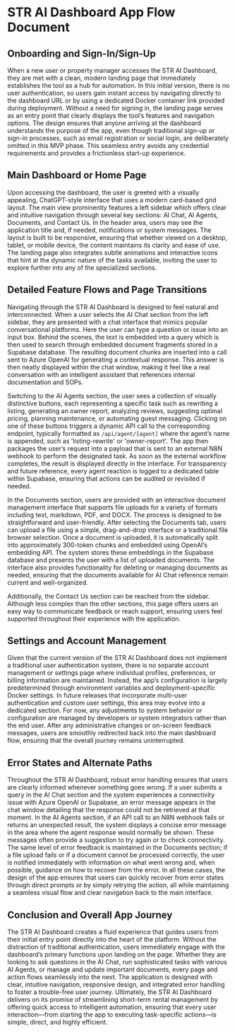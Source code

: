 # STR AI Dashboard App Flow Document

## Onboarding and Sign-In/Sign-Up

When a new user or property manager accesses the STR AI Dashboard, they are met with a clean, modern landing page that immediately establishes the tool as a hub for automation. In this initial version, there is no user authentication, so users gain instant access by navigating directly to the dashboard URL or by using a dedicated Docker container link provided during deployment. Without a need for signing in, the landing page serves as an entry point that clearly displays the tool’s features and navigation options. The design ensures that anyone arriving at the dashboard understands the purpose of the app, even though traditional sign-up or sign-in processes, such as email registration or social login, are deliberately omitted in this MVP phase. This seamless entry avoids any credential requirements and provides a frictionless start-up experience.

## Main Dashboard or Home Page

Upon accessing the dashboard, the user is greeted with a visually appealing, ChatGPT-style interface that uses a modern card-based grid layout. The main view prominently features a left sidebar which offers clear and intuitive navigation through several key sections: AI Chat, AI Agents, Documents, and Contact Us. In the header area, users may see the application title and, if needed, notifications or system messages. The layout is built to be responsive, ensuring that whether viewed on a desktop, tablet, or mobile device, the content maintains its clarity and ease of use. The landing page also integrates subtle animations and interactive icons that hint at the dynamic nature of the tasks available, inviting the user to explore further into any of the specialized sections.

## Detailed Feature Flows and Page Transitions

Navigating through the STR AI Dashboard is designed to feel natural and interconnected. When a user selects the AI Chat section from the left sidebar, they are presented with a chat interface that mimics popular conversational platforms. Here the user can type a question or issue into an input box. Behind the scenes, the text is embedded into a query which is then used to search through embedded document fragments stored in a Supabase database. The resulting document chunks are inserted into a call sent to Azure OpenAI for generating a contextual response. This answer is then neatly displayed within the chat window, making it feel like a real conversation with an intelligent assistant that references internal documentation and SOPs.

Switching to the AI Agents section, the user sees a collection of visually distinctive buttons, each representing a specific task such as rewriting a listing, generating an owner report, analyzing reviews, suggesting optimal pricing, planning maintenance, or automating guest messaging. Clicking on one of these buttons triggers a dynamic API call to the corresponding endpoint, typically formatted as `/api/agent/[agent]` where the agent’s name is appended, such as 'listing-rewrite' or 'owner-report'. The app then packages the user’s request into a payload that is sent to an external N8N webhook to perform the designated task. As soon as the external workflow completes, the result is displayed directly in the interface. For transparency and future reference, every agent reaction is logged to a dedicated table within Supabase, ensuring that actions can be audited or revisited if needed.

In the Documents section, users are provided with an interactive document management interface that supports file uploads for a variety of formats including text, markdown, PDF, and DOCX. The process is designed to be straightforward and user-friendly. After selecting the Documents tab, users can upload a file using a simple, drag-and-drop interface or a traditional file browser selection. Once a document is uploaded, it is automatically split into approximately 300-token chunks and embedded using OpenAI’s embedding API. The system stores these embeddings in the Supabase database and presents the user with a list of uploaded documents. The interface also provides functionality for deleting or managing documents as needed, ensuring that the documents available for AI Chat reference remain current and well-organized.

Additionally, the Contact Us section can be reached from the sidebar. Although less complex than the other sections, this page offers users an easy way to communicate feedback or reach support, ensuring users feel supported throughout their experience with the application.

## Settings and Account Management

Given that the current version of the STR AI Dashboard does not implement a traditional user authentication system, there is no separate account management or settings page where individual profiles, preferences, or billing information are maintained. Instead, the app’s configuration is largely predetermined through environment variables and deployment-specific Docker settings. In future releases that incorporate multi-user authentication and custom user settings, this area may evolve into a dedicated section. For now, any adjustments to system behavior or configuration are managed by developers or system integrators rather than the end user. After any administrative changes or on-screen feedback messages, users are smoothly redirected back into the main dashboard flow, ensuring that the overall journey remains uninterrupted.

## Error States and Alternate Paths

Throughout the STR AI Dashboard, robust error handling ensures that users are clearly informed whenever something goes wrong. If a user submits a query in the AI Chat section and the system experiences a connectivity issue with Azure OpenAI or Supabase, an error message appears in the chat window detailing that the response could not be retrieved at that moment. In the AI Agents section, if an API call to an N8N webhook fails or returns an unexpected result, the system displays a concise error message in the area where the agent response would normally be shown. These messages often provide a suggestion to try again or to check connectivity. The same level of error feedback is maintained in the Documents section; if a file upload fails or if a document cannot be processed correctly, the user is notified immediately with information on what went wrong and, when possible, guidance on how to recover from the error. In all these cases, the design of the app ensures that users can quickly recover from error states through direct prompts or by simply retrying the action, all while maintaining a seamless visual flow and clear navigation back to the main interface.

## Conclusion and Overall App Journey

The STR AI Dashboard creates a fluid experience that guides users from their initial entry point directly into the heart of the platform. Without the distraction of traditional authentication, users immediately engage with the dashboard’s primary functions upon landing on the page. Whether they are looking to ask questions in the AI Chat, run sophisticated tasks with various AI Agents, or manage and update important documents, every page and action flows seamlessly into the next. The application is designed with clear, intuitive navigation, responsive design, and integrated error handling to foster a trouble-free user journey. Ultimately, the STR AI Dashboard delivers on its promise of streamlining short-term rental management by offering quick access to intelligent automation, ensuring that every user interaction—from starting the app to executing task-specific actions—is simple, direct, and highly efficient.
